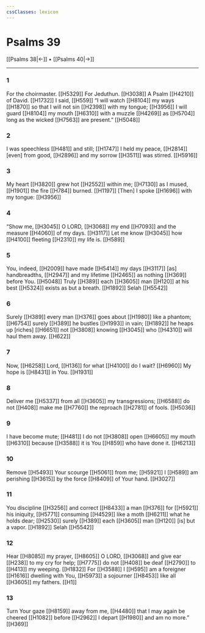 ```yaml
---
cssClasses: lexicon
---
```


# Psalms 39

[[Psalms 38|←]] • [[Psalms 40|→]]

---

### 1
For the choirmaster. [[H5329]] For Jeduthun. [[H3038]] A Psalm [[H4210]] of David. [[H1732]] I said, [[H559]] “I will watch [[H8104]] my ways [[H1870]] so that I will not sin [[H2398]] with my tongue; [[H3956]] I will guard [[H8104]] my mouth [[H6310]] with a muzzle [[H4269]] as [[H5704]] long as the wicked [[H7563]] are present.” [[H5048]]

### 2
I was speechless [[H481]] and still; [[H1747]] I held my peace, [[H2814]] [even] from good, [[H2896]] and my sorrow [[H3511]] was stirred. [[H5916]]

### 3
My heart [[H3820]] grew hot [[H2552]] within me; [[H7130]] as I mused, [[H1901]] the fire [[H784]] burned. [[H1197]] [Then] I spoke [[H1696]] with my tongue: [[H3956]]

### 4
“Show me, [[H3045]] O LORD, [[H3068]] my end [[H7093]] and the measure [[H4060]] of my days. [[H3117]] Let me know [[H3045]] how [[H4100]] fleeting [[H2310]] my life is. [[H589]]

### 5
You, indeed, [[H2009]] have made [[H5414]] my days [[H3117]] [as] handbreadths, [[H2947]] and my lifetime [[H2465]] as nothing [[H369]] before You. [[H5048]] Truly [[H389]] each [[H3605]] man [[H120]] at his best [[H5324]] exists as but a breath. [[H1892]] Selah [[H5542]]

### 6
Surely [[H389]] every man [[H376]] goes about [[H1980]] like a phantom; [[H6754]] surely [[H389]] he bustles [[H1993]] in vain; [[H1892]] he heaps up [riches] [[H6651]] not [[H3808]] knowing [[H3045]] who [[H4310]] will haul them away. [[H622]]

### 7
Now, [[H6258]] Lord, [[H136]] for what [[H4100]] do I wait? [[H6960]] My hope is [[H8431]] in  You. [[H1931]]

### 8
Deliver me [[H5337]] from all [[H3605]] my transgressions; [[H6588]] do not [[H408]] make me [[H7760]] the reproach [[H2781]] of fools. [[H5036]]

### 9
I have become mute; [[H481]] I do not [[H3808]] open [[H6605]] my mouth [[H6310]] because [[H3588]] it is You [[H859]] who have done it. [[H6213]]

### 10
Remove [[H5493]] Your scourge [[H5061]] from me; [[H5921]] I [[H589]] am perishing [[H3615]] by the force [[H8409]] of Your hand. [[H3027]]

### 11
You discipline [[H3256]] and correct [[H8433]] a man [[H376]] for [[H5921]] his iniquity, [[H5771]] consuming [[H4529]] like a moth [[H6211]] what he holds dear; [[H2530]] surely [[H389]] each [[H3605]] man [[H120]] [is] but a vapor. [[H1892]] Selah [[H5542]]

### 12
Hear [[H8085]] my prayer, [[H8605]] O LORD, [[H3068]] and give ear [[H238]] to my cry for help; [[H7775]] do not [[H408]] be deaf [[H2790]] to [[H413]] my weeping. [[H1832]] For [[H3588]] I [[H595]] am a foreigner [[H1616]] dwelling with You, [[H5973]] a sojourner [[H8453]] like all [[H3605]] my fathers. [[H1]]

### 13
Turn Your gaze [[H8159]] away from me, [[H4480]] that I may again be cheered [[H1082]] before [[H2962]] I depart [[H1980]] and am no more.” [[H369]]

